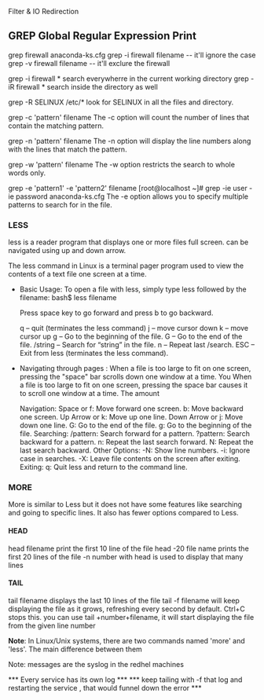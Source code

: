 
Filter & IO Redirection

## GREP Global Regular Expression Print ####
grep firewall anaconda-ks.cfg
grep -i firewall filename -- it'll ignore the case
grep -v firewall filename -- it'll exclure the firewall

grep -i firewall * search everywherre in the current working directory
grep -iR firewall * search inside the directory as well

grep -R SELINUX /etc/* look for SELINUX in all the files and directory.

grep -c 'pattern' filename
The -c option will count the number of lines that contain the matching pattern.

grep -n 'pattern' filename
The -n option will display the line numbers along with the lines that match the pattern.

grep -w 'pattern' filename
The -w option restricts the search to whole words only.

grep -e 'pattern1' -e 'pattern2' filename
[root@localhost ~]# grep -ie user -ie password anaconda-ks.cfg
The -e option allows you to specify multiple patterns to search for in the file.


### LESS ###
less is a reader  program that displays one or more files full screen. 
can be navigated using up and down arrow.

The less command in Linux is a terminal pager program used to view the contents of a text file one screen at a time.

* Basic Usage: To open a file with less, simply type less followed by the filename:
        bash$ less filename

    Press space key to go forward and press b to go backward.
    
    q – quit (terminates the less command)
    j – move cursor down
    k – move cursor up
    g – Go to the beginning of the file.
    G – Go to the end of the file.
    /string – Search for “string” in the file.
    n – Repeat last /search.
    ESC – Exit from less (terminates the less command).

* Navigating through pages :
    When a file is too large to fit on one screen, pressing the "space" bar scrolls down one window at a time. You
    When a file is too large to fit on one screen, pressing the space bar causes it to scroll one window at a time. The amount
   
    Navigation:
        Space or f: Move forward one screen.
        b: Move backward one screen.
        Up Arrow or k: Move up one line.
        Down Arrow or j: Move down one line.
        G: Go to the end of the file.
        g: Go to the beginning of the file.
    Searching:
        /pattern: Search forward for a pattern.
        ?pattern: Search backward for a pattern.
        n: Repeat the last search forward.
        N: Repeat the last search backward.
    Other Options:
        -N: Show line numbers.
        -i: Ignore case in searches.
        -X: Leave file contents on the screen after exiting.
    Exiting:
        q: Quit less and return to the command line.


### MORE ###
More is similar to Less but it does not have some features like searching and going to specific lines. It also has fewer options compared to Less.


#### HEAD #####

head filename print the first 10 line of the file
head -20 file name prints the  first 20 lines of the file
-n number with head is used to display that many lines

#### TAIL ####

tail filename displays the last 10 lines of the file
tail -f filename will keep displaying the file as it grows, refreshing every second by default. Ctrl+C stops this.
you can use tail +number+filename, it will start displaying the file from the given line number

**Note**: In Linux/Unix systems, there are two commands named 'more' and 'less'. The main difference between them 

Note: messages are the syslog in the redhel machines

*** Every service has its own log  ***
*** keep tailing with -f that log and restarting the service , that would funnel down the error ***
